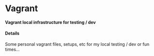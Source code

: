 # Vagrant

#### Vagrant local infrastructure for testing / dev

#### Details
Some personal vagrant files, setups, etc for my local testing / dev or fun times...


